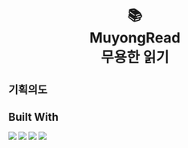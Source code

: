 
<div align="center">
<h1>📚<br>
MuyongRead<br>
무용한 읽기</h1>
</div>

## 기획의도





## Built With
<div>
	<img src="https://img.shields.io/badge/Python-3776AB?style=for-the-badge&logo=Python&logoColor=white" />
  <img src="https://img.shields.io/badge/Django-092E20?style=for-the-badge&logo=Django&logoColor=white" />
	<img src="https://img.shields.io/badge/HTML5-E34F26?style=for-the-badge&logo=HTML5&logoColor=white" />
	<img src="https://img.shields.io/badge/CSS3-1572B6?style=for-the-badge&logo=CSS3&logoColor=white" />
</div>
